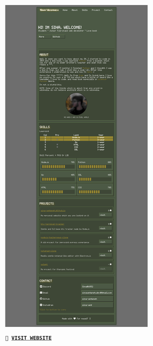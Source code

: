 <p align-itme="center">
  <img src="./image/screenshot.png" alt="Website">
</p>

<samp>
  <h3>🔰 <a href="https://sina-yeganeh.github.io/">VISIT WEBSITE</a></h3>
</samp>
